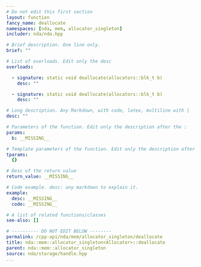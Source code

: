 ```yaml
---
# Do not edit this first section
layout: function
fancy_name: deallocate
namespaces: [nda, mem, allocator_singleton]
includer: nda/nda.hpp

# Brief description. One line only.
brief: ""

# List of overloads. Edit only the desc
overloads:

  - signature: static void deallocate(allocators::blk_t b)
    desc: ""

  - signature: static void deallocate(allocators::blk_t b)
    desc: ""

# Long description. Any Markdown, with code, latex, multiline with |
desc: ""

# Parameters of the function. Edit only the description after the :
params:
  b: __MISSING__

# Template parameters of the function. Edit only the description after the :
tparams:
  {}

# Desc of the return value
return_value: __MISSING__

# Code example. desc: any markdown to explain it.
example:
  desc: __MISSING__
  code: __MISSING__

# A list of related functions/classes
see-also: []

# ---------- DO NOT EDIT BELOW --------
permalink: /cpp-api/nda/mem/allocator_singleton/deallocate
title: nda::mem::allocator_singleton<Allocator>::deallocate
parent: nda::mem::allocator_singleton
source: nda/storage/handle.hpp
...
```


